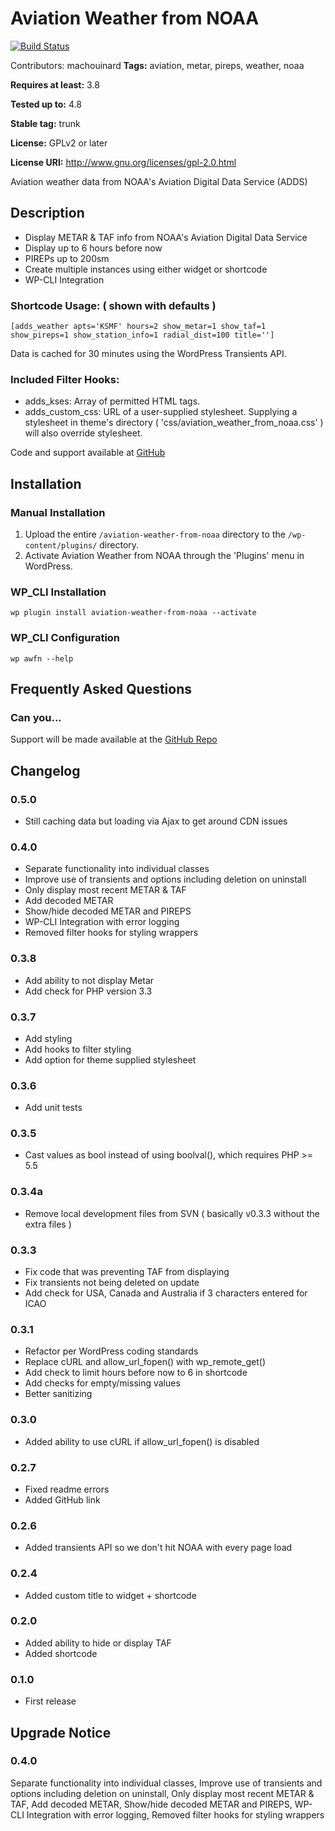 # Aviation Weather from NOAA #

[![Build Status](https://travis-ci.org/machouinard/aviation-weather-from-noaa.svg?branch=master)](https://travis-ci.org/machouinard/aviation-weather-from-noaa)

Contributors:		machouinard
**Tags:** 				aviation, metar, pireps, weather, noaa
  
**Requires at least:** 	3.8
  
**Tested up to:**      	4.8
  
**Stable tag:**        	trunk
  
**License:**           	GPLv2 or later
  
**License URI:**       	http://www.gnu.org/licenses/gpl-2.0.html
  

Aviation weather data from NOAA's Aviation Digital Data Service (ADDS)

## Description ##
* Display METAR & TAF info from NOAA's Aviation Digital Data Service
* Display up to 6 hours before now
* PIREPs up to 200sm
* Create multiple instances using either widget or shortcode
* WP-CLI Integration

### Shortcode Usage: ( shown with defaults ) ###
    [adds_weather apts='KSMF' hours=2 show_metar=1 show_taf=1 show_pireps=1 show_station_info=1 radial_dist=100 title='']

Data is cached for 30 minutes using the WordPress Transients API.

### Included Filter Hooks: ###
* adds_kses: Array of permitted HTML tags.
* adds_custom_css: URL of a user-supplied stylesheet.  Supplying a stylesheet in theme's directory ( 'css/aviation_weather_from_noaa.css' ) will also override stylesheet.

Code and support available at [GitHub](https://github.com/machouinard/aviation-weather-from-noaa "GitHub Repo")

## Installation ##

### Manual Installation ###

1. Upload the entire `/aviation-weather-from-noaa` directory to the `/wp-content/plugins/` directory.
2. Activate Aviation Weather from NOAA through the 'Plugins' menu in WordPress.

### WP_CLI Installation ###
    wp plugin install aviation-weather-from-noaa --activate

### WP_CLI Configuration ###
    wp awfn --help

## Frequently Asked Questions ##
### Can you... ###
Support will be made available at the [GitHub Repo](https://github.com/machouinard/aviation-weather-from-noaa "GitHub Repo")

## Changelog ##
### 0.5.0 ###
* Still caching data but loading via Ajax to get around CDN issues

### 0.4.0 ###
* Separate functionality into individual classes
* Improve use of transients and options including deletion on uninstall
* Only display most recent METAR & TAF
* Add decoded METAR
* Show/hide decoded METAR and PIREPS
* WP-CLI Integration with error logging
* Removed filter hooks for styling wrappers

### 0.3.8 ###
* Add ability to not display Metar
* Add check for PHP version 3.3

### 0.3.7 ###
* Add styling
* Add hooks to filter styling
* Add option for theme supplied stylesheet

### 0.3.6 ###
* Add unit tests

### 0.3.5 ###
* Cast values as bool instead of using boolval(), which requires PHP >= 5.5

### 0.3.4a ###
* Remove local development files from SVN ( basically v0.3.3 without the extra files )

### 0.3.3 ###
* Fix code that was preventing TAF from displaying
* Fix transients not being deleted on update
* Add check for USA, Canada and Australia if 3 characters entered for ICAO

### 0.3.1 ###
* Refactor per WordPress coding standards
* Replace cURL and allow_url_fopen() with wp_remote_get()
* Add check to limit hours before now to 6 in shortcode
* Add checks for empty/missing values
* Better sanitizing

### 0.3.0 ###
* Added ability to use cURL if allow_url_fopen() is disabled

### 0.2.7 ###
* Fixed readme errors
* Added GitHub link

### 0.2.6 ###
* Added transients API so we don't hit NOAA with every page load

### 0.2.4 ###
* Added custom title to widget + shortcode

### 0.2.0 ###
* Added ability to hide or display TAF
* Added shortcode

### 0.1.0 ###
* First release

## Upgrade Notice ##

### 0.4.0 ###
Separate functionality into individual classes, Improve use of transients and options including deletion on uninstall,
Only display most recent METAR & TAF, Add decoded METAR, Show/hide decoded METAR and PIREPS, WP-CLI Integration with error logging,
Removed filter hooks for styling wrappers
